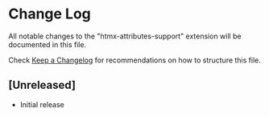 # Change Log

All notable changes to the "htmx-attributes-support" extension will be documented in this file.

Check [Keep a Changelog](http://keepachangelog.com/) for recommendations on how to structure this file.

## [Unreleased]

- Initial release